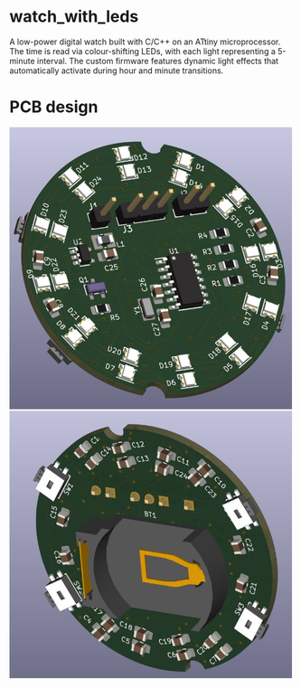 # watch_with_leds
A low-power digital watch built with C/C++ on an ATtiny microprocessor. The time is read via colour-shifting LEDs, with each light representing a 5-minute interval. The custom firmware features dynamic light effects that automatically activate during hour and minute transitions.


# PCB design

<img src="top.jpg" alt="Top view" width="500px" />
<img src="bottom.jpg" alt="Bottom view" width="500px" />
